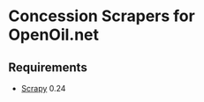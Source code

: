 Concession Scrapers for OpenOil.net
===================================

Requirements
------------

* [Scrapy](http://scrapy.org/) 0.24
